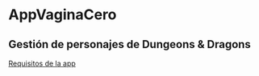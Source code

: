 # AppVaginaCero

## Gestión de personajes de Dungeons & Dragons

[Requisitos de la app](requisitos.md)
